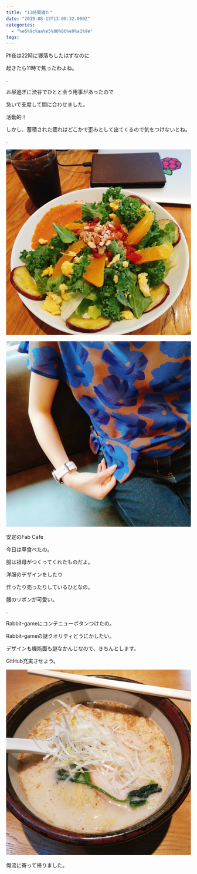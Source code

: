 ```yaml
---
title: "13時間寝た"
date: "2019-08-13T13:00:32.000Z"
categories: 
  - "%e6%9c%aa%e5%88%86%e9%a1%9e"
tags: 
---
```


昨夜は22時に寝落ちしたはずなのに

起きたら11時で焦ったわよね。

.

お昼過ぎに渋谷でひとと会う用事があったので

急いで支度して間に合わせました。

活動的！

しかし、蓄積された疲れはどこかで歪みとして出てくるので気をつけないとね。

.

![](images/2019-08-13-14-47-004420136081732460610.jpg)

![](images/2019-08-13-15-14-305295004064600875362.jpg)

安定のFab Cafe

今日は草食べたの。

服は祖母がつくってくれたものだよ。

洋服のデザインをしたり

作ったり売ったりしているひとなの。

腰のリボンが可愛い。

.

Rabbitｰgameにコンテニューボタンつけたの。

Rabbitｰgameの謎クオリティどうにかしたい。

デザインも機能面も謎なかんじなので、きちんとします。

GitHub充実させよう。

![](images/2019-08-13-18-13-505215959084959331374.jpg)

俺流に寄って帰りました。
